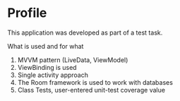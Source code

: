 # Profile

This application was developed as part of a test task.


What is used and for what

1) MVVM pattern (LiveData, ViewModel)
2) ViewBinding is used
3) Single activity approach
4) The Room framework is used to work with databases
5) Class Tests, user-entered unit-test coverage value
